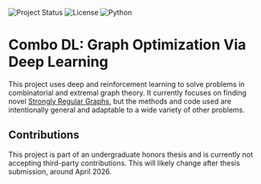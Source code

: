 ![Project Status](https://img.shields.io/badge/status-early%20development-yellow) ![License](https://img.shields.io/badge/license-MIT-blue) ![Python](https://img.shields.io/badge/python-3.13+-blue)

# Combo DL: Graph Optimization Via Deep Learning
This project uses deep and reinforcement learning to solve problems in combinatorial and extremal graph theory.
It currently focuses on finding novel [Strongly Regular Graphs](https://en.wikipedia.org/wiki/Strongly_regular_graph),
but the methods and code used are intentionally general and adaptable to a wide variety of other problems.

## Contributions
This project is part of an undergraduate honors thesis and is currently not accepting third-party contributions.
This will likely change after thesis submission, around April 2026.
